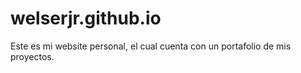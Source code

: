 # welserjr.github.io

Este es mi website personal, el cual cuenta con un portafolio de mis proyectos.
